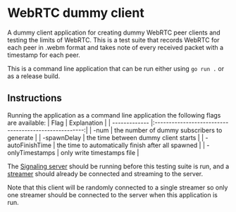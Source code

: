 # WebRTC dummy client
A dummy client application for creating dummy WebRTC peer clients and testing the limits of WebRTC. This is a test suite that records WebRTC for each peer in .webm format and takes note of every received packet with a timestamp for each peer.

This is a command line application that can be run either using `go run .` or as a release build.

## Instructions
Running the application as a command line application the following flags are available:
| Flag              | Explanation                                           |
| -------------     |:-----------------------------------------------------:|
| -num              | the number of dummy subscribers to generate           |
| -spawnDelay       | the time between dummy client starts                  |
| -autoFinishTime   | the time to automatically finish after all spawned    |
| -onlyTimestamps   | only write timestamps file                            |

The [Signaling server](https://github.com/JI-0/WebRTC_SignalingServer) should be running before this testing suite is run, and a [streamer](https://github.com/JI-0/WebRTC_streamer_web) should already be connected and streaming to the server.

Note that this client will be randomly connected to a single streamer so only one streamer should be connected to the server when this application is run.